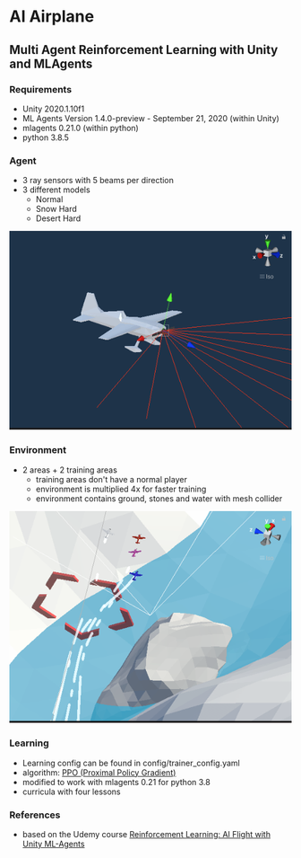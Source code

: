 # AI Airplane
## Multi Agent Reinforcement Learning with Unity and MLAgents

### Requirements
- Unity 2020.1.10f1
- ML Agents Version 1.4.0-preview - September 21, 2020 (within Unity)
- mlagents 0.21.0 (within python)
- python 3.8.5

### Agent
- 3 ray sensors with 5 beams per direction
- 3 different models
   - Normal 
   - Snow Hard
   - Desert Hard

![agent](public/img/Screenshot1.png)

### Environment
-  2 areas + 2 training areas
   - training areas don't have a normal player
   - environment is multiplied 4x for faster training
   - environment contains ground, stones and water with mesh collider

![agent](public/img/Screenshot2.png)

### Learning
- Learning config can be found in config/trainer_config.yaml
- algorithm: [PPO (Proximal Policy Gradient)](https://openai.com/blog/openai-baselines-ppo/)
- modified to work with mlagents 0.21 for python 3.8
- curricula with four lessons

### References
- based on the Udemy course [Reinforcement Learning: AI Flight with Unity ML-Agents](https://www.udemy.com/course/ai-flight/)

